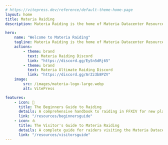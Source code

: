 ```yaml
---
# https://vitepress.dev/reference/default-theme-home-page
layout: home
title: Materia Raiding
description: Materia Raiding is the home of Materia Datacenter Resources for FFXIV raiding. In-depth guides and resources for all high-end raiding content designed for the Materia Datacenter community.

hero:
    name: "Welcome to Materia Raiding"
    tagline: Materia Raiding is the home of Materia Datacenter Resources for FFXIV raiding. Here you will find all resources for your Ultimate, Savage and High-End Raiding needs.
    actions:
        - theme: brand
          text: Materia Raiding Discord
          link: "https://discord.gg/EySn5dRj65"
        - theme: brand
          text: Materia Ultimate Raiding Discord
          link: "https://discord.gg/ArZz3b8PZV"
    image:
        src: /images/materia-logo-large.webp
        alt: VitePress

features:
    - icon: 🌱
      title: The Beginners Guide to Raiding
      details: A comprehensive handbook to raiding in FFXIV for new players.
      link: "/resources/beginnersguide"
    - icon: ⛵
      title: The Visitor's Guide to Materia Raiding
      details: A complete guide for raiders visiting the Materia Datacenter.
      link: "/resources/visitorsguide"
---
```


<GuideHome :grouping=true />

<script setup>
import { VPTeamPage, VPTeamPageTitle, VPTeamMembers } from 'vitepress/theme'

const members = [
  {
    avatar: 'https://cdn.discordapp.com/icons/895516967543390249/f981380b8188dbde76b5ccac6d5ade0b.webp',
    name: 'Materia Raiding',
    title: 'Community Server',
    links: [
      { icon: 'discord', link: 'https://discord.gg/EySn5dRj65' },
    ]
  },
  {
    avatar: 'https://cdn.discordapp.com/icons/944115415385247784/c938ea9e596f0f5e107c2802c660fe98.webp',
    name: 'Materia Ultimate Raiding',
    title: 'Community Server',
    links: [
      { icon: 'discord', link: 'https://discord.gg/ArZz3b8PZV' },
    ]
  },
  {
    avatar: 'https://cdn.discordapp.com/avatars/211624816619290624/57e2b10fdc8c5b525ba3bbefef027696?size=256',
    name: 'Em',
    title: 'Creator & Lead Developer',
    desc: "@mgram"
  },
  {
    avatar: 'https://cdn.discordapp.com/avatars/310741793668857859/bbc46b6d7a3a29cf37c54f7f628e76ef?size=256',
    name: 'Geel',
    title: 'Developer',
    desc: "@huderon"
  },
  {
    avatar: 'https://cdn.discordapp.com/avatars/163174071436050433/7bcf005b850631c96d0d224f2e3f18c8?size=256',
    name: 'Juno',
    title: 'Writer',
    desc: "@junocatto"
  },
  {
    avatar: 'https://cdn.discordapp.com/avatars/168710722346418177/21ee876a06956a5b4f21893535560590?size=256',
    name: 'Noz',
    title: 'Writer',
    desc: "@happy.gorl.lucky"
  },
  {
    avatar: 'https://cdn.discordapp.com/avatars/315713799778992129/a_3dc1db30e26b7878144be917b0f75790?size=256',
    name: 'Pod',
    title: 'Writer',
    desc: "@pod153"
  },
  {
    avatar: 'https://cdn.discordapp.com/avatars/715021806033174590/b183fe66bd2aec1d2c1aee6cb7035625?size=256',
    name: 'Lynx',
    title: 'Editor',
    desc: "@lynx.starflare"
  },
  {
    avatar: 'https://cdn.discordapp.com/avatars/120703775139823618/3b46661783b34a9f29ccd0c518c96e3b?size=256',
    name: 'Kobe',
    title: 'Content Creator',
    desc: "@kobe_."
  },
  {
    avatar: 'https://cdn.discordapp.com/avatars/546216982219980800/ebd0a5aec0469fe45f567194b7f8d578.png?size=256',
    name: 'Ikuya',
    title: 'Content Creator',
    desc: "@gardevoir101"
  },
  {
    avatar: 'https://cdn.discordapp.com/avatars/173223638248587265/106677284cc1260accfa778b37417894.png?size=256',
    name: 'Pipiro',
    title: 'Content Creator',
    desc: "@lightprizym"
  },
]
</script>

<VPTeamPage>
  <VPTeamPageTitle>
    <template #title>
      Key Contributors
    </template>
    <template #lead>
      Materia Raiding is a team project by a collection of dedicated members of the Materia Raiding Community. 
    </template>
  </VPTeamPageTitle>
  <VPTeamMembers
    :members="members"
  />
</VPTeamPage>
